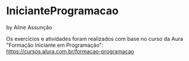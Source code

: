 # InicianteProgramacao
by Aline Assunção


Os exercícios e atividades foram realizados com base no curso da Aura "Formação Iniciante em Programação": https://cursos.alura.com.br/formacao-programacao
